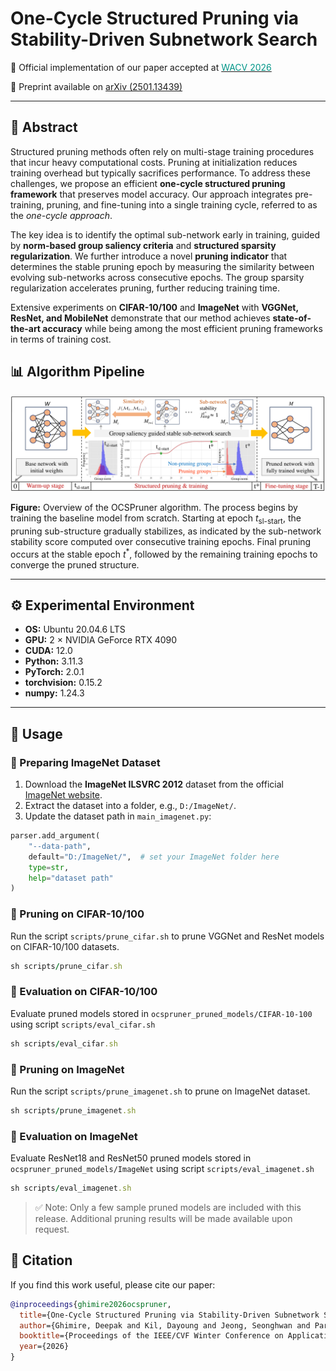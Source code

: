 # One-Cycle Structured Pruning via Stability-Driven Subnetwork Search

📄 Official implementation of our paper accepted at [<span style="color:#009688">WACV 2026</span>](https://wacv.thecvf.com/)  

🔗 Preprint available on [arXiv (2501.13439)](https://arxiv.org/abs/2501.13439)

---

## 📄 Abstract  
Structured pruning methods often rely on multi-stage training procedures that incur heavy computational costs. Pruning at initialization reduces training overhead but typically sacrifices performance. To address these challenges, we propose an efficient **one-cycle structured pruning framework** that preserves model accuracy. Our approach integrates pre-training, pruning, and fine-tuning into a single training cycle, referred to as the *one-cycle approach*.  

The key idea is to identify the optimal sub-network early in training, guided by **norm-based group saliency criteria** and **structured sparsity regularization**. We further introduce a novel **pruning indicator** that determines the stable pruning epoch by measuring the similarity between evolving sub-networks across consecutive epochs. The group sparsity regularization accelerates pruning, further reducing training time.  

Extensive experiments on **CIFAR-10/100** and **ImageNet** with **VGGNet, ResNet, and MobileNet** demonstrate that our method achieves **state-of-the-art accuracy** while being among the most efficient pruning frameworks in terms of training cost.  

## 📊 Algorithm Pipeline

![Algorithm Pipeline](assets/Algorithm_Pipeline_WACV2026.png)

**Figure:** Overview of the OCSPruner algorithm. The process begins by training the baseline model from scratch. Starting at epoch $t_{\text{sl-start}}$, the pruning sub-structure gradually stabilizes, as indicated by the sub-network stability score computed over consecutive training epochs. Final pruning occurs at the stable epoch $t^*$, followed by the remaining training epochs to converge the pruned structure.

---

## ⚙️ Experimental Environment  
- **OS:** Ubuntu 20.04.6 LTS  
- **GPU:** 2 × NVIDIA GeForce RTX 4090  
- **CUDA:** 12.0  
- **Python:** 3.11.3  
- **PyTorch:** 2.0.1  
- **torchvision:** 0.15.2  
- **numpy:** 1.24.3  

---

## 🚀 Usage  

### 🔹 Preparing ImageNet Dataset

1. Download the **ImageNet ILSVRC 2012** dataset from the official [ImageNet website](https://www.image-net.org/).  
2. Extract the dataset into a folder, e.g., `D:/ImageNet/`.
3. Update the dataset path in `main_imagenet.py`:

```python
parser.add_argument(
    "--data-path", 
    default="D:/ImageNet/",  # set your ImageNet folder here
    type=str, 
    help="dataset path"
)
```

### 🔹 Pruning on CIFAR-10/100  
Run the script `scripts/prune_cifar.sh` to prune VGGNet and ResNet models on CIFAR-10/100 datasets.
```ruby
sh scripts/prune_cifar.sh
```

### 🔹 Evaluation on CIFAR-10/100
Evaluate pruned models stored in `ocspruner_pruned_models/CIFAR-10-100` using script `scripts/eval_cifar.sh`

```ruby
sh scripts/eval_cifar.sh
```

### 🔹 Pruning on ImageNet

Run the script `scripts/prune_imagenet.sh` to prune on ImageNet dataset.

```ruby
sh scripts/prune_imagenet.sh
```

### 🔹 Evaluation on ImageNet

Evaluate ResNet18 and ResNet50 pruned models stored in `ocspruner_pruned_models/ImageNet` using script `scripts/eval_imagenet.sh`

```ruby
sh scripts/eval_imagenet.sh
```

> ✅ Note: Only a few sample pruned models are included with this release. Additional pruning results will be made available upon request.

## 📜 Citation

If you find this work useful, please cite our paper:

```bibtex
@inproceedings{ghimire2026ocspruner,
  title={One-Cycle Structured Pruning via Stability-Driven Subnetwork Search},
  author={Ghimire, Deepak and Kil, Dayoung and Jeong, Seonghwan and Park, Jaesik and Kim, Seong-heum},
  booktitle={Proceedings of the IEEE/CVF Winter Conference on Applications of Computer Vision (WACV)},
  year={2026}
}
